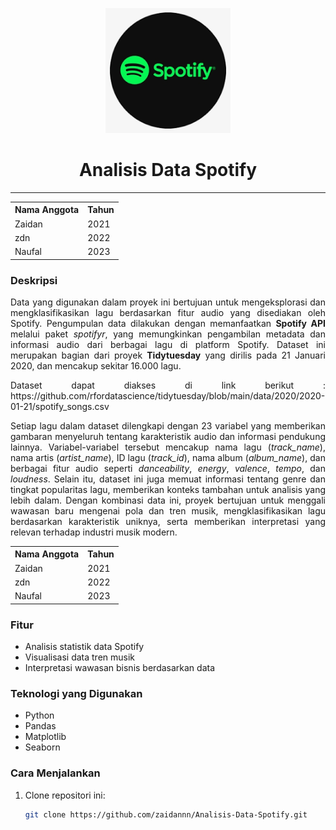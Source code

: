 <p align="center">
  <img src="https://github.com/zaidannn/Analisis-Data-Spotify/blob/main/Images/spotify.png" alt="Logo" width="200">
</p>

<h1 align="center">Analisis Data Spotify</h1>

---
<p align="center">
<p align="center">
  <table style="margin-left:auto; margin-right:auto;">
    <tr>
      <th>Nama Anggota</th>
      <th>Tahun</th>
    </tr>
    <tr>
      <td>Zaidan</td>
      <td>2021</td>
    </tr>
    <tr>
      <td>zdn</td>
      <td>2022</td>
    </tr>
    <tr>
      <td>Naufal</td>
      <td>2023</td>
    </tr>
  </table>
</p>

### Deskripsi

<p align="justify">
Data yang digunakan dalam proyek ini bertujuan untuk mengeksplorasi dan mengklasifikasikan lagu berdasarkan fitur audio yang disediakan oleh Spotify. Pengumpulan data dilakukan dengan memanfaatkan <strong>Spotify API</strong> melalui paket <em>spotifyr</em>, yang memungkinkan pengambilan metadata dan informasi audio dari berbagai lagu di platform Spotify. Dataset ini merupakan bagian dari proyek <strong>Tidytuesday</strong> yang dirilis pada 21 Januari 2020, dan mencakup sekitar 16.000 lagu. 
</p>
<p align="justify">Dataset dapat diakses di link berikut : https://github.com/rfordatascience/tidytuesday/blob/main/data/2020/2020-01-21/spotify_songs.csv </p>

<p align="justify">
Setiap lagu dalam dataset dilengkapi dengan 23 variabel yang memberikan gambaran menyeluruh tentang karakteristik audio dan informasi pendukung lainnya. Variabel-variabel tersebut mencakup nama lagu (<em>track_name</em>), nama artis (<em>artist_name</em>), ID lagu (<em>track_id</em>), nama album (<em>album_name</em>), dan berbagai fitur audio seperti <em>danceability</em>, <em>energy</em>, <em>valence</em>, <em>tempo</em>, dan <em>loudness</em>. Selain itu, dataset ini juga memuat informasi tentang genre dan tingkat popularitas lagu, memberikan konteks tambahan untuk analisis yang lebih dalam. Dengan kombinasi data ini, proyek bertujuan untuk menggali wawasan baru mengenai pola dan tren musik, mengklasifikasikan lagu berdasarkan karakteristik uniknya, serta memberikan interpretasi yang relevan terhadap industri musik modern.
</p>

<p align="center">
<p align="center">
  <table style="margin-left:auto; margin-right:auto;">
    <tr>
      <th>Nama Anggota</th>
      <th>Tahun</th>
    </tr>
    <tr>
      <td>Zaidan</td>
      <td>2021</td>
    </tr>
    <tr>
      <td>zdn</td>
      <td>2022</td>
    </tr>
    <tr>
      <td>Naufal</td>
      <td>2023</td>
    </tr>
  </table>
</p>

### Fitur
- Analisis statistik data Spotify
- Visualisasi data tren musik
- Interpretasi wawasan bisnis berdasarkan data

### Teknologi yang Digunakan
- Python
- Pandas
- Matplotlib
- Seaborn

### Cara Menjalankan
1. Clone repositori ini:
   ```bash
   git clone https://github.com/zaidannn/Analisis-Data-Spotify.git

